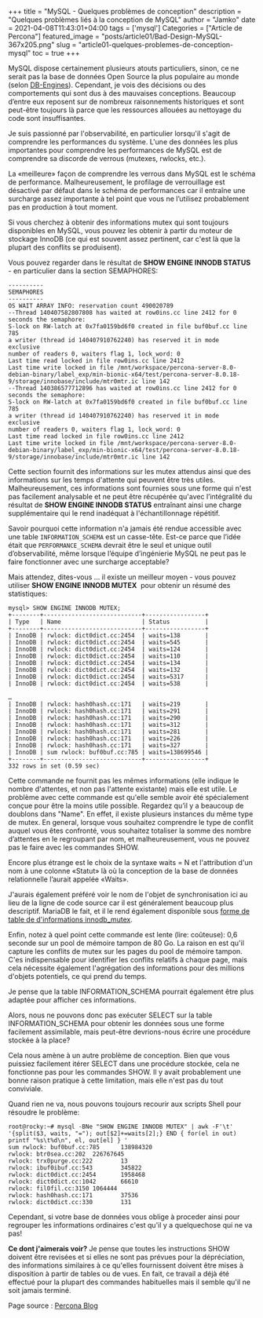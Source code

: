 +++
title = "MySQL - Quelques problèmes de conception"
description = "Quelques problèmes liés à la conception de MySQL"
author = "Jamko"
date = 2021-04-08T11:43:01+04:00
tags = ['mysql']
Categories = ["Article de Percona"]
featured_image = "posts/article01/Bad-Design-MySQL-367x205.png"
slug = "article01-quelques-problemes-de-conception-mysql"
toc = true
+++

MySQL dispose certainement plusieurs atouts particuliers, sinon, ce ne serait pas la base de données Open Source la plus populaire au monde (selon [DB-Engines](https://db-engines.com/en/ranking)). Cependant, je vois des décisions ou des comportements qui sont dus à des mauvaises conceptions. Beaucoup d’entre eux reposent sur de nombreux raisonnements historiques et sont peut-être toujours là parce que les ressources allouées au nettoyage du code sont insuffisantes.

Je suis passionné par l'observabilité, en particulier lorsqu'il s'agit de comprendre les performances du système. L'une des données les plus importantes pour comprendre les performances de MySQL est de comprendre sa discorde de verrous (mutexes, rwlocks, etc.).

La «meilleure» façon de comprendre les verrous dans MySQL est le schéma de performance. Malheureusement, le profilage de verrouillage est désactivé par défaut dans le schéma de performances car il entraîne une surcharge assez importante à tel point que vous ne l’utilisez probablement pas en production à tout moment.

Si vous cherchez à obtenir des informations mutex qui sont toujours disponibles en MySQL, vous pouvez les obtenir à partir du moteur de stockage InnoDB (ce qui est souvent assez pertinent, car c'est là que la plupart des conflits se produisent).

Vous pouvez regarder dans le résultat de **SHOW ENGINE INNODB STATUS** - en particulier dans la section SEMAPHORES:

```
----------
SEMAPHORES
----------
OS WAIT ARRAY INFO: reservation count 490020789
--Thread 140407582807808 has waited at row0ins.cc line 2412 for 0 seconds the semaphore:
S-lock on RW-latch at 0x7fa0159bd6f0 created in file buf0buf.cc line 785
a writer (thread id 140407910762240) has reserved it in mode  exclusive
number of readers 0, waiters flag 1, lock_word: 0
Last time read locked in file row0ins.cc line 2412
Last time write locked in file /mnt/workspace/percona-server-8.0-debian-binary/label_exp/min-bionic-x64/test/percona-server-8.0.18-9/storage/innobase/include/mtr0mtr.ic line 142
--Thread 140386577712896 has waited at row0ins.cc line 2412 for 0 seconds the semaphore:
S-lock on RW-latch at 0x7fa0159bd6f0 created in file buf0buf.cc line 785
a writer (thread id 140407910762240) has reserved it in mode  exclusive
number of readers 0, waiters flag 1, lock_word: 0
Last time read locked in file row0ins.cc line 2412
Last time write locked in file /mnt/workspace/percona-server-8.0-debian-binary/label_exp/min-bionic-x64/test/percona-server-8.0.18-9/storage/innobase/include/mtr0mtr.ic line 142
```

Cette section fournit des informations sur les mutex attendus ainsi que des informations sur les temps d'attente qui peuvent être très utiles. Malheureusement, ces informations sont fournies sous une forme qui n'est pas facilement analysable et ne peut être récupérée qu'avec l’intégralité du résultat de **SHOW ENGINE INNODB STATUS** entraînant ainsi une charge supplémentaire qui le rend inadéquat à l'échantillonnage répétitif.

Savoir pourquoi cette information n'a jamais été rendue accessible avec une table `INFORMATION_SCHEMA` est un casse-tête. Est-ce parce que l’idée était que `PERFORMANCE_SCHEMA` devrait être le seul et unique outil d’observabilité, même lorsque l’équipe d’ingénierie MySQL ne peut pas le faire fonctionner avec une surcharge acceptable?

Mais attendez, dites-vous ... il existe un meilleur moyen - vous pouvez utiliser **SHOW ENGINE INNODB MUTEX**  pour obtenir un résumé des statistiques:

```
mysql> SHOW ENGINE INNODB MUTEX;
+--------+----------------------------+-----------------+
| Type   | Name                       | Status          |
+--------+----------------------------+-----------------+
| InnoDB | rwlock: dict0dict.cc:2454  | waits=138       |
| InnoDB | rwlock: dict0dict.cc:2454  | waits=545       |
| InnoDB | rwlock: dict0dict.cc:2454  | waits=124       |
| InnoDB | rwlock: dict0dict.cc:2454  | waits=110       |
| InnoDB | rwlock: dict0dict.cc:2454  | waits=134       |
| InnoDB | rwlock: dict0dict.cc:2454  | waits=132       |
| InnoDB | rwlock: dict0dict.cc:2454  | waits=5317      |
| InnoDB | rwlock: dict0dict.cc:2454  | waits=538       |

…
| InnoDB | rwlock: hash0hash.cc:171   | waits=219       |
| InnoDB | rwlock: hash0hash.cc:171   | waits=291       |
| InnoDB | rwlock: hash0hash.cc:171   | waits=290       |
| InnoDB | rwlock: hash0hash.cc:171   | waits=312       |
| InnoDB | rwlock: hash0hash.cc:171   | waits=281       |
| InnoDB | rwlock: hash0hash.cc:171   | waits=226       |
| InnoDB | rwlock: hash0hash.cc:171   | waits=327       |
| InnoDB | sum rwlock: buf0buf.cc:785 | waits=138699546 |
+--------+----------------------------+-----------------+
332 rows in set (0.59 sec)
```

Cette commande ne fournit pas les mêmes informations (elle indique le nombre d'attentes, et non pas l'attente existante) mais elle est utile. Le problème avec cette commande est qu'elle semble avoir été spécialement conçue pour être la moins utile possible. Regardez qu’il y a beaucoup de doublons dans "Name". En effet, il existe plusieurs instances du même type de mutex. En general, lorsque vous souhaitez comprendre le type de conflit auquel vous êtes confronté, vous souhaitez totaliser la somme des nombre d’attentes en le regroupant par nom, et malheureusement, vous ne pouvez pas le faire avec les commandes SHOW.

Encore plus étrange est le choix de la syntaxe waits = N et l'attribution d'un nom à une colonne «Statut» là où la conception de la base de données relationnelle l’aurait appelée «Waits».

J'aurais également préféré voir le nom de l'objet de synchronisation ici au lieu de la ligne de code source car il est généralement beaucoup plus descriptif. MariaDB le fait, et il le rend également disponible sous [forme de table de d'informations innodb_mutex](https://mariadb.com/kb/en/information-schema-innodb_mutexes-table/).

Enfin, notez à quel point cette commande est lente (lire: coûteuse): 0,6 seconde sur un pool de mémoire tampon de 80 Go. La raison en est qu'il capture les conflits de mutex sur les pages du pool de mémoire tampon. C'es indispensable pour identifier les conflits relatifs à chaque page, mais cela nécessite également l'agrégation des informations pour des millions d'objets potentiels, ce qui prend du temps.

Je pense que la table INFORMATION_SCHEMA pourrait également être plus adaptée pour afficher ces informations.

Alors, nous ne pouvons donc pas exécuter SELECT sur la table INFORMATION_SCHEMA pour obtenir les données sous une forme facilement assimilable, mais peut-être devrions-nous écrire une procédure stockée à la place? 

Cela nous amène à un autre problème de conception. Bien que vous puissiez facilement itérer SELECT dans une procédure stockée, cela ne fonctionne pas pour les commandes SHOW. Il y avait probablement une bonne raison pratique à cette limitation, mais elle n'est pas du tout conviviale.

Quand rien ne va, nous pouvons toujours recourir aux scripts Shell pour résoudre le problème:

```
root@rocky:~# mysql -BNe "SHOW ENGINE INNODB MUTEX" | awk -F'\t' '{split($3, waits, "="); out[$2]+=waits[2];} END { for(el in out) printf "%s\t%d\n", el, out[el] } '
sum rwlock: buf0buf.cc:785      138984320
rwlock: btr0sea.cc:202  226767645
rwlock: trx0purge.cc:222        13
rwlock: ibuf0ibuf.cc:543        345822
rwlock: dict0dict.cc:2454       1958468
rwlock: dict0dict.cc:1042       66610
rwlock: fil0fil.cc:3150 1064444
rwlock: hash0hash.cc:171        37536
rwlock: dict0dict.cc:330        131
```

Cependant, si votre base de données vous oblige à proceder ainsi pour regrouper les informations ordinaires c'est qu'il y a quelquechose qui ne va pas!

**Ce dont j'aimerais voir?** Je pense que toutes les instructions SHOW doivent être revisées et si elles ne sont pas prévues pour la dépréciation, des informations similaires à ce qu'elles fournissent doivent être mises à disposition à partir de tables ou de vues. En fait, ce travail a déjà été effectué pour la plupart des commandes habituelles mais il semble qu'il ne soit jamais terminé.


Page source : [Percona Blog](https://www.percona.com/blog/2020/01/08/mysql-a-series-of-bad-design-decisions/)
